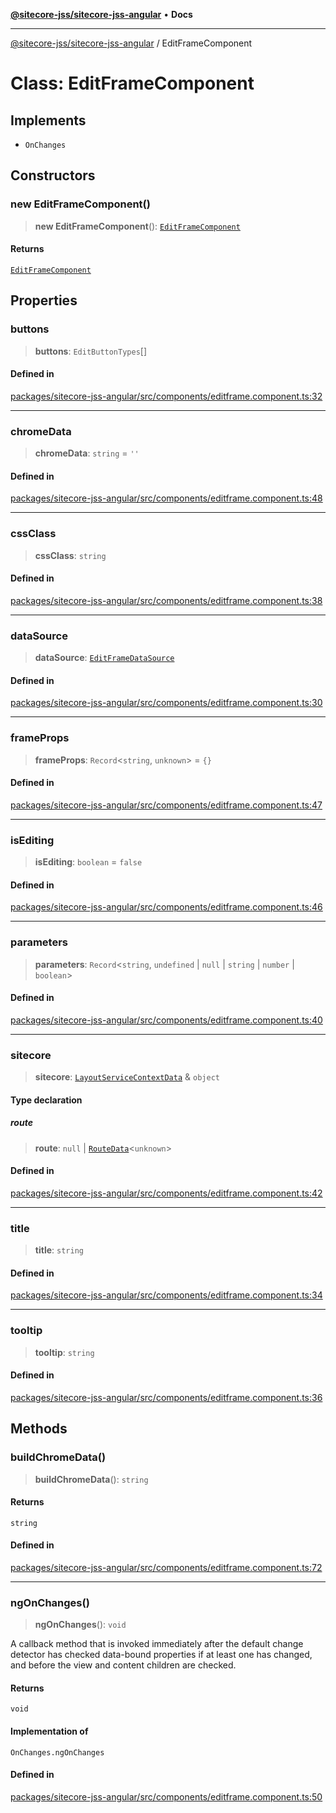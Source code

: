 [**@sitecore-jss/sitecore-jss-angular**](../README.md) • **Docs**

***

[@sitecore-jss/sitecore-jss-angular](../README.md) / EditFrameComponent

# Class: EditFrameComponent

## Implements

- `OnChanges`

## Constructors

### new EditFrameComponent()

> **new EditFrameComponent**(): [`EditFrameComponent`](EditFrameComponent.md)

#### Returns

[`EditFrameComponent`](EditFrameComponent.md)

## Properties

### buttons

> **buttons**: `EditButtonTypes`[]

#### Defined in

[packages/sitecore-jss-angular/src/components/editframe.component.ts:32](https://github.com/Sitecore/jss/blob/9fded091a348a586c285b62bab7a9afba0a841bc/packages/sitecore-jss-angular/src/components/editframe.component.ts#L32)

***

### chromeData

> **chromeData**: `string` = `''`

#### Defined in

[packages/sitecore-jss-angular/src/components/editframe.component.ts:48](https://github.com/Sitecore/jss/blob/9fded091a348a586c285b62bab7a9afba0a841bc/packages/sitecore-jss-angular/src/components/editframe.component.ts#L48)

***

### cssClass

> **cssClass**: `string`

#### Defined in

[packages/sitecore-jss-angular/src/components/editframe.component.ts:38](https://github.com/Sitecore/jss/blob/9fded091a348a586c285b62bab7a9afba0a841bc/packages/sitecore-jss-angular/src/components/editframe.component.ts#L38)

***

### dataSource

> **dataSource**: [`EditFrameDataSource`](../type-aliases/EditFrameDataSource.md)

#### Defined in

[packages/sitecore-jss-angular/src/components/editframe.component.ts:30](https://github.com/Sitecore/jss/blob/9fded091a348a586c285b62bab7a9afba0a841bc/packages/sitecore-jss-angular/src/components/editframe.component.ts#L30)

***

### frameProps

> **frameProps**: `Record`\<`string`, `unknown`\> = `{}`

#### Defined in

[packages/sitecore-jss-angular/src/components/editframe.component.ts:47](https://github.com/Sitecore/jss/blob/9fded091a348a586c285b62bab7a9afba0a841bc/packages/sitecore-jss-angular/src/components/editframe.component.ts#L47)

***

### isEditing

> **isEditing**: `boolean` = `false`

#### Defined in

[packages/sitecore-jss-angular/src/components/editframe.component.ts:46](https://github.com/Sitecore/jss/blob/9fded091a348a586c285b62bab7a9afba0a841bc/packages/sitecore-jss-angular/src/components/editframe.component.ts#L46)

***

### parameters

> **parameters**: `Record`\<`string`, `undefined` \| `null` \| `string` \| `number` \| `boolean`\>

#### Defined in

[packages/sitecore-jss-angular/src/components/editframe.component.ts:40](https://github.com/Sitecore/jss/blob/9fded091a348a586c285b62bab7a9afba0a841bc/packages/sitecore-jss-angular/src/components/editframe.component.ts#L40)

***

### sitecore

> **sitecore**: [`LayoutServiceContextData`](../interfaces/LayoutServiceContextData.md) & `object`

#### Type declaration

##### route

> **route**: `null` \| [`RouteData`](../interfaces/RouteData.md)\<`unknown`\>

#### Defined in

[packages/sitecore-jss-angular/src/components/editframe.component.ts:42](https://github.com/Sitecore/jss/blob/9fded091a348a586c285b62bab7a9afba0a841bc/packages/sitecore-jss-angular/src/components/editframe.component.ts#L42)

***

### title

> **title**: `string`

#### Defined in

[packages/sitecore-jss-angular/src/components/editframe.component.ts:34](https://github.com/Sitecore/jss/blob/9fded091a348a586c285b62bab7a9afba0a841bc/packages/sitecore-jss-angular/src/components/editframe.component.ts#L34)

***

### tooltip

> **tooltip**: `string`

#### Defined in

[packages/sitecore-jss-angular/src/components/editframe.component.ts:36](https://github.com/Sitecore/jss/blob/9fded091a348a586c285b62bab7a9afba0a841bc/packages/sitecore-jss-angular/src/components/editframe.component.ts#L36)

## Methods

### buildChromeData()

> **buildChromeData**(): `string`

#### Returns

`string`

#### Defined in

[packages/sitecore-jss-angular/src/components/editframe.component.ts:72](https://github.com/Sitecore/jss/blob/9fded091a348a586c285b62bab7a9afba0a841bc/packages/sitecore-jss-angular/src/components/editframe.component.ts#L72)

***

### ngOnChanges()

> **ngOnChanges**(): `void`

A callback method that is invoked immediately after the
default change detector has checked data-bound properties
if at least one has changed, and before the view and content
children are checked.

#### Returns

`void`

#### Implementation of

`OnChanges.ngOnChanges`

#### Defined in

[packages/sitecore-jss-angular/src/components/editframe.component.ts:50](https://github.com/Sitecore/jss/blob/9fded091a348a586c285b62bab7a9afba0a841bc/packages/sitecore-jss-angular/src/components/editframe.component.ts#L50)
